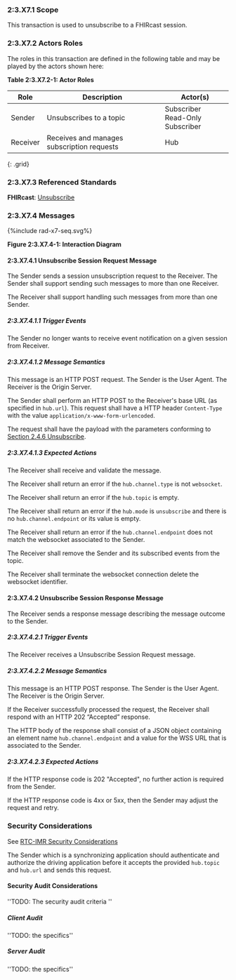 ### 2:3.X7.1 Scope

This transaction is used to unsubscribe to a FHIRcast session.

### 2:3.X7.2 Actors Roles

The roles in this transaction are defined in the following table and may be played by the actors shown here:

**Table 2:3.X7.2-1: Actor Roles**

| Role | Description | Actor(s) |
|------|-------------|----------|
| Sender | Unsubscribes to a topic | Subscriber<br>Read-Only Subscriber |
| Receiver | Receives and manages subscription requests | Hub |
{: .grid}

### 2:3.X7.3 Referenced Standards

**FHIRcast**: [Unsubscribe](https://build.fhir.org/ig/HL7/fhircast-docs/2-4-Subscribing.html#unsubscribe)

### 2:3.X7.4 Messages

<div>
{%include rad-x7-seq.svg%}
</div>

<div style="clear: left"/>

**Figure 2:3.X7.4-1: Interaction Diagram**

#### 2:3.X7.4.1 Unsubscribe Session Request Message

The Sender sends a session unsubscription request to the Receiver. The Sender shall support sending such messages to more than one Receiver.

The Receiver shall support handling such messages from more than one Sender. 

##### 2:3.X7.4.1.1 Trigger Events

The Sender no longer wants to receive event notification on a given session from Receiver.

##### 2:3.X7.4.1.2 Message Semantics

This message is an HTTP POST request. The Sender is the User Agent. The Receiver is the Origin Server.

The Sender shall perform an HTTP POST to the Receiver's base URL (as specified in `hub.url`). This request shall have a HTTP header `Content-Type` with the value `application/x-www-form-urlencoded`.

The request shall have the payload with the parameters conforming to [Section 2.4.6 Unsubscribe](https://build.fhir.org/ig/HL7/fhircast-docs/2-4-Subscribing.html#unsubscribe).

##### 2:3.X7.4.1.3 Expected Actions

The Receiver shall receive and validate the message.

The Receiver shall return an error if the `hub.channel.type` is not `websocket`.

The Receiver shall return an error if the `hub.topic` is empty.

The Receiver shall return an error if the `hub.mode` is `unsubscribe` and there is no `hub.channel.endpoint` or its value is empty.

The Receiver shall return an error if the `hub.channel.endpoint` does not match the websocket associated to the Sender.

The Receiver shall remove the Sender and its subscribed events from the topic.

The Receiver shall terminate the websocket connection delete the websocket identifier.

#### 2:3.X7.4.2 Unsubscribe Session Response Message

The Receiver sends a response message describing the message outcome to the Sender.

##### 2:3.X7.4.2.1 Trigger Events

The Receiver receives a Unsubscribe Session Request message.

##### 2:3.X7.4.2.2 Message Semantics

This message is an HTTP POST response. The Sender is the User Agent. The Receiver is the Origin Server.

If the Receiver successfully processed the request, the Receiver shall respond with an HTTP 202 “Accepted” response.

The HTTP body of the response shall consist of a JSON object containing an element name `hub.channel.endpoint` and a value for the WSS URL that is associated to the Sender.

##### 2:3.X7.4.2.3 Expected Actions

If the HTTP response code is 202 "Accepted", no further action is required from the Sender.

If the HTTP response code is 4xx or 5xx, then the Sender may adjust the request and retry.

### Security Considerations

See [RTC-IMR Security Considerations](volume-1.html#1xx5-rtc-imr-security-considerations)

The Sender which is a synchronizing application should authenticate and authorize the driving application before it accepts the provided `hub.topic` and `hub.url` and sends this request.

#### Security Audit Considerations

''TODO: The security audit criteria ''

##### Client Audit 

''TODO: the specifics''

##### Server Audit 

''TODO: the specifics''
